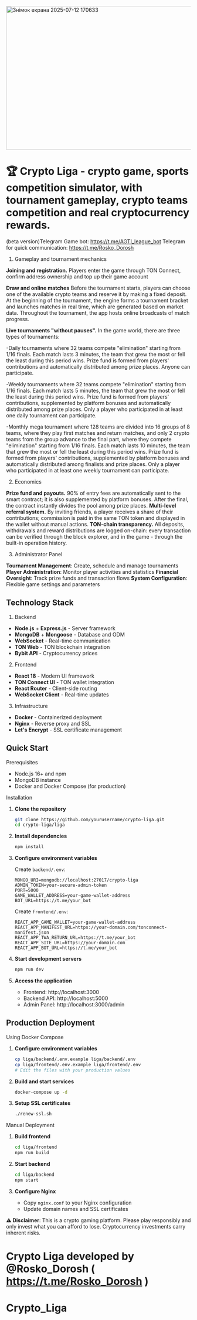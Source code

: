 <img width="1578" height="392" alt="Знімок екрана 2025-07-12 170633" src="https://github.com/user-attachments/assets/db9df69f-e80d-4d1d-9668-7d35540c0f35" />


# 🏆 Crypto Liga - crypto game, sports competition simulator, with tournament gameplay, crypto teams competition and real cryptocurrency rewards.

(beta version)Telegram Game bot: https://t.me/AGTI_league_bot
Telegram for quick communication: https://t.me/Rosko_Dorosh

1. Gameplay and tournament mechanics

**Joining and registration.** 
Players enter the game through TON Connect, confirm address ownership and top up their game account

**Draw and online matches**
Before the tournament starts, players can choose one of the available crypto teams and reserve it by making a fixed deposit. 
At the beginning of the tournament, the engine forms a tournament bracket and launches matches in real time, which are generated based on market data.
Throughout the tournament, the app hosts online broadcasts of match progress.

**Live tournaments "without pauses".**
In the game world, there are three types of tournaments:

-Daily tournaments where 32 teams compete "elimination" starting from 1/16 finals. Each match lasts 3 minutes, the team that grew the most or fell the least during this period wins. Prize fund is formed from players' contributions and automatically distributed among prize places. Anyone can participate.

-Weekly tournaments where 32 teams compete "elimination" starting from 1/16 finals. Each match lasts 5 minutes, the team that grew the most or fell the least during this period wins. Prize fund is formed from players' contributions, supplemented by platform bonuses and automatically distributed among prize places. Only a player who participated in at least one daily tournament can participate.

-Monthly mega tournament where 128 teams are divided into 16 groups of 8 teams, where they play first matches and return matches, and only 2 crypto teams from the group advance to the final part, where they compete "elimination" starting from 1/16 finals. Each match lasts 10 minutes, the team that grew the most or fell the least during this period wins. Prize fund is formed from players' contributions, supplemented by platform bonuses and automatically distributed among finalists and prize places. Only a player who participated in at least one weekly tournament can participate.

2. Economics

**Prize fund and payouts.**
 90% of entry fees are automatically sent to the smart contract; it is also supplemented by platform bonuses. After the final, the contract instantly divides the pool among prize places.
**Multi-level referral system.** 
By inviting friends, a player receives a share of their contributions; commission is paid in the same TON token and displayed in the wallet without manual actions.
**TON-chain transparency.** 
All deposits, withdrawals and reward distributions are logged on-chain: every transaction can be verified through the block explorer, and in the game - through the built-in operation history.


3. Administrator Panel

**Tournament Management**: Create, schedule and manage tournaments
**Player Administration**: Monitor player activities and statistics
**Financial Oversight**: Track prize funds and transaction flows
**System Configuration**: Flexible game settings and parameters

## Technology Stack

1. Backend
- **Node.js** + **Express.js** - Server framework
- **MongoDB** + **Mongoose** - Database and ODM
- **WebSocket** - Real-time communication
- **TON Web** - TON blockchain integration
- **Bybit API** - Cryptocurrency prices

2. Frontend
- **React 18** - Modern UI framework
- **TON Connect UI** - TON wallet integration
- **React Router** - Client-side routing
- **WebSocket Client** - Real-time updates

3. Infrastructure
- **Docker** - Containerized deployment
- **Nginx** - Reverse proxy and SSL
- **Let's Encrypt** - SSL certificate management

## Quick Start

 Prerequisites
- Node.js 16+ and npm
- MongoDB instance
- Docker and Docker Compose (for production)

 Installation

1. **Clone the repository**
   ```bash
   git clone https://github.com/yourusername/crypto-liga.git
   cd crypto-liga/liga
   ```

2. **Install dependencies**
   ```bash
   npm install
   ```

3. **Configure environment variables**
   
   Create `backend/.env`:
   ```env
   MONGO_URI=mongodb://localhost:27017/crypto-liga
   ADMIN_TOKEN=your-secure-admin-token
   PORT=5000
   GAME_WALLET_ADDRESS=your-game-wallet-address
   BOT_URL=https://t.me/your_bot
   ```

   Create `frontend/.env`:
   ```env
   REACT_APP_GAME_WALLET=your-game-wallet-address
   REACT_APP_MANIFEST_URL=https://your-domain.com/tonconnect-manifest.json
   REACT_APP_TWA_RETURN_URL=https://t.me/your_bot
   REACT_APP_SITE_URL=https://your-domain.com
   REACT_APP_BOT_URL=https://t.me/your_bot
   ```

4. **Start development servers**
   ```bash
   npm run dev
   ```

5. **Access the application**
   - Frontend: http://localhost:3000
   - Backend API: http://localhost:5000
   - Admin Panel: http://localhost:3000/admin

## Production Deployment

Using Docker Compose

1. **Configure environment variables**
   ```bash
   cp liga/backend/.env.example liga/backend/.env
   cp liga/frontend/.env.example liga/frontend/.env
   # Edit the files with your production values
   ```

2. **Build and start services**
   ```bash
   docker-compose up -d
   ```

3. **Setup SSL certificates**
   ```bash
   ./renew-ssl.sh
   ```

Manual Deployment

1. **Build frontend**
   ```bash
   cd liga/frontend
   npm run build
   ```

2. **Start backend**
   ```bash
   cd liga/backend
   npm start
   ```

3. **Configure Nginx**
   - Copy `nginx.conf` to your Nginx configuration
   - Update domain names and SSL certificates


**⚠️ Disclaimer**: This is a crypto gaming platform. Please play responsibly and only invest what you can afford to lose. Cryptocurrency investments carry inherent risks.

 Crypto Liga developed by @Rosko_Dorosh ( https://t.me/Rosko_Dorosh ) 
=======
# Crypto_Liga
